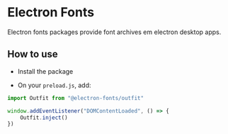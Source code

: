 # Electron Fonts

Electron fonts packages provide font archives em electron desktop apps.

## How to use

* Install the package

* On your `preload.js`, add:

```ts
import Outfit from "@electron-fonts/outfit"

window.addEventListener("DOMContentLoaded", () => {
    Outfit.inject()
})
```